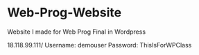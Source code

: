# Web-Prog-Website
Website I made for Web Prog Final in Wordpress

18.118.99.111/
Username: demouser
Password: ThisIsForWPClass

